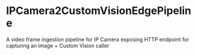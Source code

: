 # IPCamera2CustomVisionEdgePipeline
A video frame ingestion pipeline for IP Camera exposing HTTP endpoint for capturing an image + Custom Vision caller
